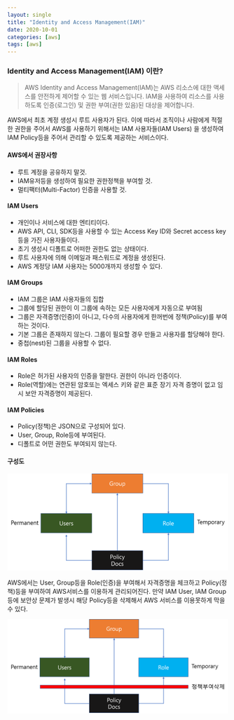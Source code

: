 ```yaml
---
layout: single
title: "Identity and Access Management(IAM)"
date: 2020-10-01
categories: [aws]
tags: [aws]
---
```


### Identity and Access Management(IAM) 이란?

> AWS Identity and Access Management(IAM)는 AWS 리소스에 대한 액세스를 안전하게 제어할 수 있는 웹 서비스입니다. IAM을 사용하여 리소스를 사용하도록 인증(로그인) 및 권한 부여(권한 있음)된 대상을 제어합니다.

AWS에서 최초 계정 생성시 루트 사용자가 된다. 이에 따라서 조직이나 사람에게 적절한 권한을 주어서 AWS를 사용하기 위해서는 IAM 사용자들(IAM Users) 을 생성하여 IAM Policy등을 주어서 관리할 수 있도록 제공하는 서비스이다.

#### AWS에서 권장사항

-   루트 계정을 공유하지 말것.
-   IAM유저등을 생성하여 필요한 권한정책을 부여할 것.
-   멀티팩터(Multi-Factor) 인증을 사용할 것.

#### IAM Users

-   개인이나 서비스에 대한 엔티티이다.
-   AWS API, CLI, SDK등을 사용할 수 있는 Access Key ID와 Secret access key등을 가진 사용자들이다.
-   초기 생성시 디폴트로 어떠한 권한도 없는 상태이다.
-   루트 사용자에 의해 이메일과 패스워드로 계정을 생성된다.
-   AWS 계정당 IAM 사용자는 5000개까지 생성할 수 있다.

#### IAM Groups

-   IAM 그룹은 IAM 사용자들의 집합
-   그룹에 할당된 권한이 이 그룹에 속하는 모든 사용자에게 자동으로 부여됨
-   그룹은 자격증명(인증)이 아니고, 다수의 사용자에게 한꺼번에 정책(Policy)를 부여하는 것이다.
-   기본 그룹은 존재하지 않는다. 그룹이 필요할 경우 만들고 사용자를 할당해야 한다.
-   중첩(nest)된 그룹을 사용할 수 없다.

#### IAM Roles

-   Role은 허가된 사용자의 인증을 말한다. 권한이 아니라 인증이다.
-   Role(역할)에는 연관된 암호또는 엑세스 키와 같은 표준 장기 자격 증명이 없고 임시 보안 자격증명이 제공된다.

#### IAM Policies

-   Policy(정책)은 JSON으로 구성되어 있다.
-   User, Group, Role등에 부여된다.
-   디폴트로 어떤 권한도 부여되지 않는다.

#### 구성도

![iam1](/assets/images/iam1.png)

AWS에서는 User, Group등을 Role(인증)을 부여해서 자격증명을 체크하고 Policy(정책)등을 부여하여 AWS서비스를 이용하게 관리되어진다. 만약 IAM User, IAM Group등에 보안상 문제가 발생시 해당 Policy등을 삭제해서 AWS 서비스를 이용못하게 막을 수 있다.

![iam2](/assets/images/iam2.png)
